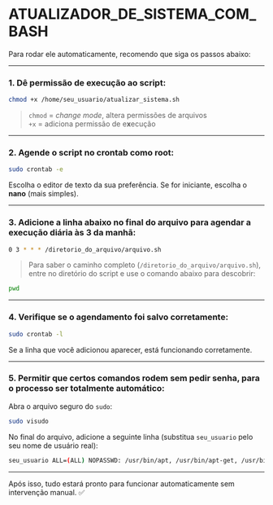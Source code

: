 # ATUALIZADOR_DE_SISTEMA_COM_BASH

Para rodar ele automaticamente, recomendo que siga os passos abaixo:

---

###  1. Dê permissão de execução ao script:

```bash
chmod +x /home/seu_usuario/atualizar_sistema.sh
```

> `chmod` = *change mode*, altera permissões de arquivos  
> `+x` = adiciona permissão de e**x**ecução

---

###  2. Agende o script no **crontab como root**:

```bash
sudo crontab -e
```

Escolha o editor de texto da sua preferência. Se for iniciante, escolha o **nano** (mais simples).

---

###  3. Adicione a linha abaixo no final do arquivo para agendar a execução diária às 3 da manhã:

```bash
0 3 * * * /diretorio_do_arquivo/arquivo.sh
```

> Para saber o caminho completo (`/diretorio_do_arquivo/arquivo.sh`), entre no diretório do script e use o comando abaixo para descobrir:

```bash
pwd
```

---

###  4. Verifique se o agendamento foi salvo corretamente:

```bash
sudo crontab -l
```

Se a linha que você adicionou aparecer, está funcionando corretamente.

---

###  5. Permitir que certos comandos rodem **sem pedir senha**, para o processo ser totalmente automático:

Abra o arquivo seguro do `sudo`:

```bash
sudo visudo
```

No final do arquivo, adicione a seguinte linha (substitua `seu_usuario` pelo seu nome de usuário real):

```bash
seu_usuario ALL=(ALL) NOPASSWD: /usr/bin/apt, /usr/bin/apt-get, /usr/bin/snap refresh
```

---

Após isso, tudo estará pronto para funcionar automaticamente sem intervenção manual. ✅
